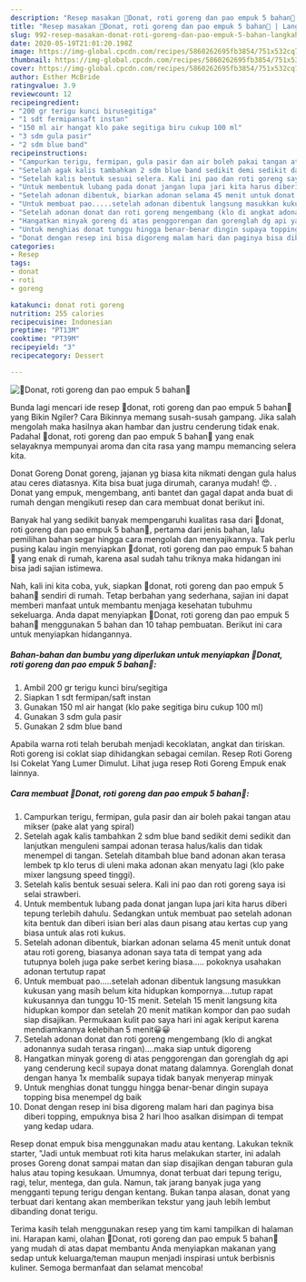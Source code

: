 ```yaml
---
description: "Resep masakan 🌾Donat, roti goreng dan pao empuk 5 bahan🌺 | Langkah Membuat 🌾Donat, roti goreng dan pao empuk 5 bahan🌺 Yang Enak dan Simpel"
title: "Resep masakan 🌾Donat, roti goreng dan pao empuk 5 bahan🌺 | Langkah Membuat 🌾Donat, roti goreng dan pao empuk 5 bahan🌺 Yang Enak dan Simpel"
slug: 992-resep-masakan-donat-roti-goreng-dan-pao-empuk-5-bahan-langkah-membuat-donat-roti-goreng-dan-pao-empuk-5-bahan-yang-enak-dan-simpel
date: 2020-05-19T21:01:20.198Z
image: https://img-global.cpcdn.com/recipes/5860262695fb3854/751x532cq70/🌾donat-roti-goreng-dan-pao-empuk-5-bahan🌺-foto-resep-utama.jpg
thumbnail: https://img-global.cpcdn.com/recipes/5860262695fb3854/751x532cq70/🌾donat-roti-goreng-dan-pao-empuk-5-bahan🌺-foto-resep-utama.jpg
cover: https://img-global.cpcdn.com/recipes/5860262695fb3854/751x532cq70/🌾donat-roti-goreng-dan-pao-empuk-5-bahan🌺-foto-resep-utama.jpg
author: Esther McBride
ratingvalue: 3.9
reviewcount: 12
recipeingredient:
- "200 gr terigu kunci birusegitiga"
- "1 sdt fermipansaft instan"
- "150 ml air hangat klo pake segitiga biru cukup 100 ml"
- "3 sdm gula pasir"
- "2 sdm blue band"
recipeinstructions:
- "Campurkan terigu, fermipan, gula pasir dan air boleh pakai tangan atau mikser (pake alat yang spiral)"
- "Setelah agak kalis tambahkan 2 sdm blue band sedikit demi sedikit dan lanjutkan menguleni sampai adonan terasa halus/kalis dan tidak menempel di tangan. Setelah ditambah blue band adonan akan terasa lembek tp klo terus di uleni maka adonan akan menyatu lagi (klo pake mixer langsung speed tinggi)."
- "Setelah kalis bentuk sesuai selera. Kali ini pao dan roti goreng saya isi selai strawberi."
- "Untuk membentuk lubang pada donat jangan lupa jari kita harus diberi tepung terlebih dahulu. Sedangkan untuk membuat pao setelah adonan kita bentuk dan diberi isian beri alas daun pisang atau kertas cup yang biasa untuk alas roti kukus."
- "Setelah adonan dibentuk, biarkan adonan selama 45 menit untuk donat atau roti goreng, biasanya adonan saya tata di tempat yang ada tutupnya boleh juga pake serbet kering biasa..... pokoknya usahakan adonan tertutup rapat"
- "Untuk membuat pao.....setelah adonan dibentuk langsung masukkan kukusan yang masih belum kita hidupkan kompornya....tutup rapat kukusannya dan tunggu 10-15 menit. Setelah 15 menit langsung kita hidupkan kompor dan setelah 20 menit matikan kompor dan pao sudah siap disajikan. Permukaan kulit pao saya hari ini agak keriput karena mendiamkannya kelebihan 5 menit😀😀"
- "Setelah adonan donat dan roti goreng mengembang (klo di angkat adonannya sudah terasa ringan)....maka siap untuk digoreng"
- "Hangatkan minyak goreng di atas penggorengan dan gorenglah dg api yang cenderung kecil supaya donat matang dalamnya. Gorenglah donat dengan hanya 1x membalik supaya tidak banyak menyerap minyak"
- "Untuk menghias donat tunggu hingga benar-benar dingin supaya topping bisa menempel dg baik"
- "Donat dengan resep ini bisa digoreng malam hari dan paginya bisa diberi topping, empuknya bisa 2 hari lhoo asalkan disimpan di tempat yang kedap udara."
categories:
- Resep
tags:
- donat
- roti
- goreng

katakunci: donat roti goreng 
nutrition: 255 calories
recipecuisine: Indonesian
preptime: "PT13M"
cooktime: "PT39M"
recipeyield: "3"
recipecategory: Dessert

---
```



![🌾Donat, roti goreng dan pao empuk 5 bahan🌺](https://img-global.cpcdn.com/recipes/5860262695fb3854/751x532cq70/🌾donat-roti-goreng-dan-pao-empuk-5-bahan🌺-foto-resep-utama.jpg)

Bunda lagi mencari ide resep 🌾donat, roti goreng dan pao empuk 5 bahan🌺 yang Bikin Ngiler? Cara Bikinnya memang susah-susah gampang. Jika salah mengolah maka hasilnya akan hambar dan justru cenderung tidak enak. Padahal 🌾donat, roti goreng dan pao empuk 5 bahan🌺 yang enak selayaknya mempunyai aroma dan cita rasa yang mampu memancing selera kita.

Donat Goreng Donat goreng, jajanan yg biasa kita nikmati dengan gula halus atau ceres diatasnya. Kita bisa buat juga dirumah, caranya mudah! 😍. . Donat yang empuk, mengembang, anti bantet dan gagal dapat anda buat di rumah dengan mengikuti resep dan cara membuat donat berikut ini.

Banyak hal yang sedikit banyak mempengaruhi kualitas rasa dari 🌾donat, roti goreng dan pao empuk 5 bahan🌺, pertama dari jenis bahan, lalu pemilihan bahan segar hingga cara mengolah dan menyajikannya. Tak perlu pusing kalau ingin menyiapkan 🌾donat, roti goreng dan pao empuk 5 bahan🌺 yang enak di rumah, karena asal sudah tahu triknya maka hidangan ini bisa jadi sajian istimewa.


Nah, kali ini kita coba, yuk, siapkan 🌾donat, roti goreng dan pao empuk 5 bahan🌺 sendiri di rumah. Tetap berbahan yang sederhana, sajian ini dapat memberi manfaat untuk membantu menjaga kesehatan tubuhmu sekeluarga. Anda dapat menyiapkan 🌾Donat, roti goreng dan pao empuk 5 bahan🌺 menggunakan 5 bahan dan 10 tahap pembuatan. Berikut ini cara untuk menyiapkan hidangannya.

<!--inarticleads1-->

##### Bahan-bahan dan bumbu yang diperlukan untuk menyiapkan 🌾Donat, roti goreng dan pao empuk 5 bahan🌺:

1. Ambil 200 gr terigu kunci biru/segitiga
1. Siapkan 1 sdt fermipan/saft instan
1. Gunakan 150 ml air hangat (klo pake segitiga biru cukup 100 ml)
1. Gunakan 3 sdm gula pasir
1. Gunakan 2 sdm blue band


Apabila warna roti telah berubah menjadi kecoklatan, angkat dan tiriskan. Roti goreng isi coklat siap dihidangkan sebagai cemilan. Resep Roti Goreng Isi Cokelat Yang Lumer Dimulut. Lihat juga resep Roti Goreng Empuk enak lainnya. 

<!--inarticleads2-->

##### Cara membuat 🌾Donat, roti goreng dan pao empuk 5 bahan🌺:

1. Campurkan terigu, fermipan, gula pasir dan air boleh pakai tangan atau mikser (pake alat yang spiral)
1. Setelah agak kalis tambahkan 2 sdm blue band sedikit demi sedikit dan lanjutkan menguleni sampai adonan terasa halus/kalis dan tidak menempel di tangan. Setelah ditambah blue band adonan akan terasa lembek tp klo terus di uleni maka adonan akan menyatu lagi (klo pake mixer langsung speed tinggi).
1. Setelah kalis bentuk sesuai selera. Kali ini pao dan roti goreng saya isi selai strawberi.
1. Untuk membentuk lubang pada donat jangan lupa jari kita harus diberi tepung terlebih dahulu. Sedangkan untuk membuat pao setelah adonan kita bentuk dan diberi isian beri alas daun pisang atau kertas cup yang biasa untuk alas roti kukus.
1. Setelah adonan dibentuk, biarkan adonan selama 45 menit untuk donat atau roti goreng, biasanya adonan saya tata di tempat yang ada tutupnya boleh juga pake serbet kering biasa..... pokoknya usahakan adonan tertutup rapat
1. Untuk membuat pao.....setelah adonan dibentuk langsung masukkan kukusan yang masih belum kita hidupkan kompornya....tutup rapat kukusannya dan tunggu 10-15 menit. Setelah 15 menit langsung kita hidupkan kompor dan setelah 20 menit matikan kompor dan pao sudah siap disajikan. Permukaan kulit pao saya hari ini agak keriput karena mendiamkannya kelebihan 5 menit😀😀
1. Setelah adonan donat dan roti goreng mengembang (klo di angkat adonannya sudah terasa ringan)....maka siap untuk digoreng
1. Hangatkan minyak goreng di atas penggorengan dan gorenglah dg api yang cenderung kecil supaya donat matang dalamnya. Gorenglah donat dengan hanya 1x membalik supaya tidak banyak menyerap minyak
1. Untuk menghias donat tunggu hingga benar-benar dingin supaya topping bisa menempel dg baik
1. Donat dengan resep ini bisa digoreng malam hari dan paginya bisa diberi topping, empuknya bisa 2 hari lhoo asalkan disimpan di tempat yang kedap udara.


Resep donat empuk bisa menggunakan madu atau kentang. Lakukan teknik starter, &#34;Jadi untuk membuat roti kita harus melakukan starter, ini adalah proses Goreng donat sampai matan dan siap disajikan dengan taburan gula halus atau toping kesukaan. Umumnya, donat terbuat dari tepung terigu, ragi, telur, mentega, dan gula. Namun, tak jarang banyak juga yang mengganti tepung terigu dengan kentang. Bukan tanpa alasan, donat yang terbuat dari kentang akan memberikan tekstur yang jauh lebih lembut dibanding donat terigu. 

Terima kasih telah menggunakan resep yang tim kami tampilkan di halaman ini. Harapan kami, olahan 🌾Donat, roti goreng dan pao empuk 5 bahan🌺 yang mudah di atas dapat membantu Anda menyiapkan makanan yang sedap untuk keluarga/teman maupun menjadi inspirasi untuk berbisnis kuliner. Semoga bermanfaat dan selamat mencoba!
